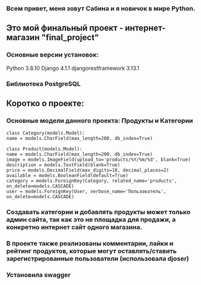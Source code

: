 ### Всем привет, меня зовут Сабина и я новичок в мире Python.

## Это мой финальный проект - интернет-магазин "final_project"

### Основные версии установок:
Python 3.8.10
Django 4.1.1
djangorestframework 3.13.1

### Библиотека PostgreSQL

## Коротко о проекте:

### Основные модели данного проекта: Продукты и Категории
    
    class Category(models.Model):
    name = models.CharField(max_length=200, db_index=True)
    
    class Product(models.Model):
    name = models.CharField(max_length=200, db_index=True)
    image = models.ImageField(upload_to='products/%Y/%m/%d', blank=True)
    description = models.TextField(blank=True)
    price = models.DecimalField(max_digits=10, decimal_places=2)
    available = models.BooleanField(default=True)
    category = models.ForeignKey(Category, related_name='products', on_delete=models.CASCADE)
    user = models.ForeignKey(User, verbose_name='Пользователь', on_delete=models.CASCADE)
    
### Создавать категории и добавлять продукты может только админ сайта, так как это не площадка для продажи, а конкретно интернет сайт одного магазина.
### В проекте также реализованы комментарии, лайки и рейтинг продуктов, которые могут оставлять/ставить зарегистрированные пользователи (использовала djoser)

### Установила swagger
